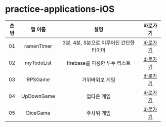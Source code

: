 # practice-applications-iOS

| 순번 | 앱 이름 | 설명 | 바로가기 |
| :-----: | :-----: | :-----: | :-----: |
| 01 | ramenTimer | 3분, 4분, 5분으로 이루어진 간단한 타이머 | <a href="./ramenTimer/">바로가기</a> |
| 02 | myTodoList | firebase를 이용한 투두 리스트 | <a href="./myTodoList">바로가기</a> |
| 03 | RPSGame | 가위바위보 게임 | <a href="./RPSGame">바로가기</a> |
| 04 | UpDownGame | 업다운 게임 | <a href="./UpDownGame">바로가기</a> |
| 05 | DiceGame | 주사위 게임 | <a href="./DiceGame">바로가기</a> |
